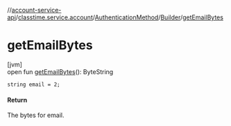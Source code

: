 //[account-service-api](../../../../index.md)/[classtime.service.account](../../index.md)/[AuthenticationMethod](../index.md)/[Builder](index.md)/[getEmailBytes](get-email-bytes.md)

# getEmailBytes

[jvm]\
open fun [getEmailBytes](get-email-bytes.md)(): ByteString

`string email = 2;`

#### Return

The bytes for email.
